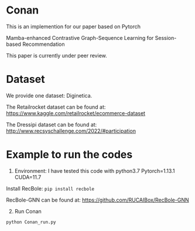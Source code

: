# Conan
This is an implemention for our paper based on Pytorch

Mamba-enhanced Contrastive Graph-Sequence Learning for Session-based Recommendation

This paper is currently under peer review.

# Dataset
We provide one dataset: Diginetica. 

The Retailrocket dataset can be found at: https://www.kaggle.com/retailrocket/ecommerce-dataset

The Dressipi dataset can be found at: http://www.recsyschallenge.com/2022/#participation

# Example to run the codes
1. Environment: I have tested this code with python3.7 Pytorch=1.13.1 CUDA=11.7

Install RecBole: `pip install recbole`

RecBole-GNN can be found at: https://github.com/RUCAIBox/RecBole-GNN

2. Run Conan

`python Conan_run.py`
